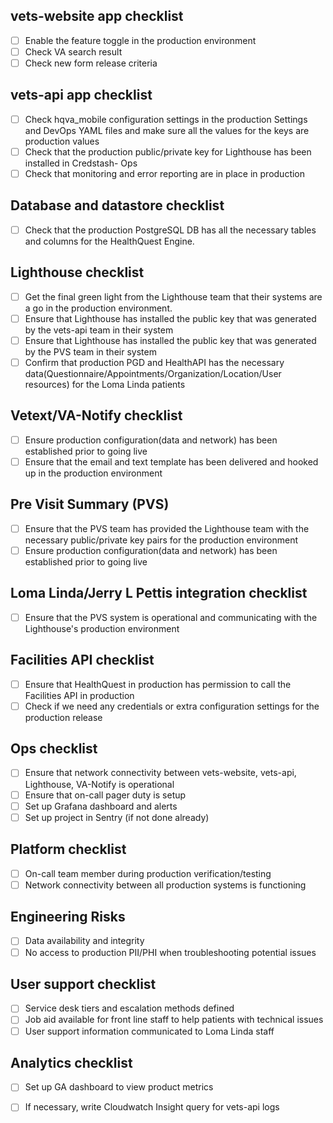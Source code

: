 ## vets-website app checklist
- [ ] Enable the feature toggle in the production environment
- [ ] Check VA search result
- [ ] Check new form release criteria

## vets-api app checklist
- [ ] Check hqva_mobile configuration settings in the production Settings and DevOps YAML files and make sure all the values for the keys are production values
- [ ] Check that the production public/private key for Lighthouse has been installed in Credstash- Ops
- [ ] Check that monitoring and error reporting are in place in production

## Database and datastore checklist
- [ ] Check that the production PostgreSQL DB has all the necessary tables and columns for the HealthQuest Engine.

## Lighthouse checklist
- [ ] Get the final green light from the Lighthouse team that their systems are a go in the production environment.
- [ ] Ensure that Lighthouse has installed the public key that was generated by the vets-api team in their system
- [ ] Ensure that Lighthouse has installed the public key that was generated by the PVS team in their system
- [ ] Confirm that production PGD and HealthAPI has the necessary data(Questionnaire/Appointments/Organization/Location/User resources) for the Loma Linda patients

## Vetext/VA-Notify checklist
- [ ] Ensure production configuration(data and network) has been established prior to going live
- [ ] Ensure that the email and text template has been delivered and hooked up in the production environment

## Pre Visit Summary (PVS)
- [ ] Ensure that the PVS team has provided the Lighthouse team with the necessary public/private key pairs for the production environment
- [ ] Ensure production configuration(data and network) has been established prior to going live

## Loma Linda/Jerry L Pettis integration checklist
- [ ] Ensure that the PVS system is operational and communicating with the Lighthouse's production environment

## Facilities API checklist
- [ ] Ensure that HealthQuest in production has permission to call the Facilities API in production
- [ ] Check if we need any credentials or extra configuration settings for the production release

## Ops checklist
- [ ] Ensure that network connectivity between vets-website, vets-api, Lighthouse, VA-Notify is operational
- [ ] Ensure that on-call pager duty is setup
- [ ] Set up Grafana dashboard and alerts
- [ ] Set up project in Sentry (if not done already)

## Platform checklist
- [ ] On-call team member during production verification/testing
- [ ] Network connectivity between all production systems is functioning

## Engineering Risks
- [ ] Data availability and integrity
- [ ] No access to production PII/PHI when troubleshooting potential issues

## User support checklist
- [ ] Service desk tiers and escalation methods defined
- [ ] Job aid available for front line staff to help patients with technical issues
- [ ] User support information communicated to Loma Linda staff

## Analytics checklist
- [ ] Set up GA dashboard to view product metrics
- [ ] If necessary, write Cloudwatch Insight query for vets-api logs

